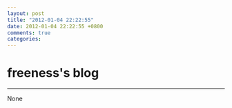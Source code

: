 ```yaml
---
layout: post
title: "2012-01-04 22:22:55"
date: 2012-01-04 22:22:55 +0800
comments: true
categories: 
---
```


# freeness's blog

----------

>
None